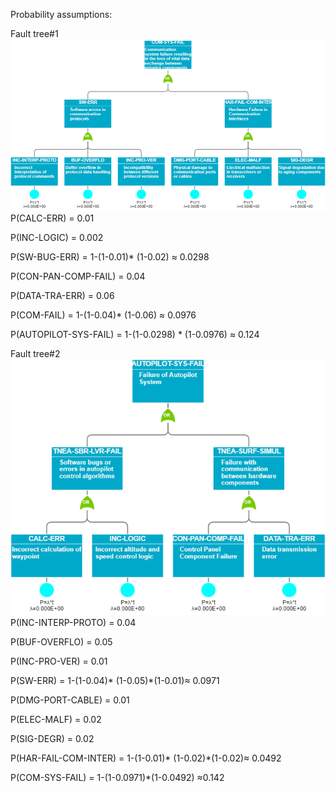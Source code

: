 Probability assumptions:

Fault tree#1
![Fault Tree 1](diagrams/FaultTree1.png)
P(CALC-ERR) = 0.01

P(INC-LOGIC) = 0.002

P(SW-BUG-ERR) = 1-(1-0.01)\* (1-0.02) ≈ 0.0298

P(CON-PAN-COMP-FAIL) = 0.04

P(DATA-TRA-ERR) = 0.06

P(COM-FAIL) = 1-(1-0.04)\* (1-0.06) ≈ 0.0976

P(AUTOPILOT-SYS-FAIL) = 1-(1-0.0298) \* (1-0.0976) ≈ 0.124

Fault tree#2
![Fault Tree 2](diagrams/FaultTree2.png)
P(INC-INTERP-PROTO) = 0.04

P(BUF-OVERFLO) = 0.05

P(INC-PRO-VER) = 0.01

P(SW-ERR) = 1-(1-0.04)\* (1-0.05)\*(1-0.01)≈ 0.0971

P(DMG-PORT-CABLE) = 0.01

P(ELEC-MALF) = 0.02

P(SIG-DEGR) = 0.02

P(HAR-FAIL-COM-INTER) = 1-(1-0.01)\* (1-0.02)\*(1-0.02)≈ 0.0492

P(COM-SYS-FAIL) = 1-(1-0.0971)\*(1-0.0492) ≈0.142
